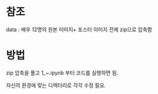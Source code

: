 # 참조

data : 배우 12명의 원본 이미지+ 포스터 이미지 전체 zip으로 압축함


# 방법

zip 압축을 풀고 1_~.ipynb 부터 코드를 실행하면 됨.

자신의 환경에 맞는 디렉터리로 각각 수정 필요.

